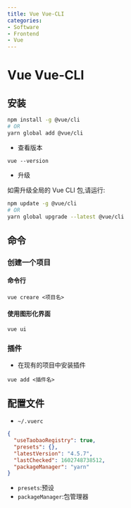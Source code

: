 ```yaml
---
title: Vue Vue-CLI
categories:
- Software
- Frontend
- Vue
---
```

# Vue Vue-CLI

## 安装

```bash
npm install -g @vue/cli
# OR
yarn global add @vue/cli
```

- 查看版本

```
vue --version
```

- 升级

如需升级全局的 Vue CLI 包,请运行:

```bash
npm update -g @vue/cli
# OR
yarn global upgrade --latest @vue/cli
```

## 命令

### 创建一个项目

#### 命令行

```
vue creare <项目名>
```

#### 使用图形化界面

```
vue ui
```

### 插件

- 在现有的项目中安装插件

```
vue add <插件名>
```

## 配置文件

- `~/.vuerc`

```json
{
  "useTaobaoRegistry": true,
  "presets": {},
  "latestVersion": "4.5.7",
  "lastChecked": 1602748738512,
  "packageManager": "yarn"
}
```

- `presets`:预设
- `packageManager`:包管理器